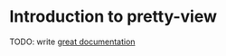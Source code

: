 # Introduction to pretty-view

TODO: write [great documentation](http://jacobian.org/writing/what-to-write/)
